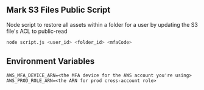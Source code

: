 ## Mark S3 Files Public Script

Node script to restore all assets within a folder for a user by updating the S3 file's ACL to public-read

```bash
node script.js <user_id> <folder_id> <mfaCode>
```

## Environment Variables

```
AWS_MFA_DEVICE_ARN=<the MFA device for the AWS account you're using>
AWS_PROD_ROLE_ARN=<the ARN for prod cross-account role>
```

